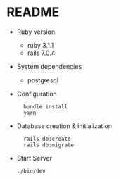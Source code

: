 # README

* Ruby version
  - ruby 3.1.1
  - rails 7.0.4

* System dependencies
  - postgresql

* Configuration
  ```
    bundle install
    yarn
  ```

* Database creation & initialization
  ```
    rails db:create
    rails db:migrate
  ```
 
* Start Server
  ```
  ./bin/dev
  ```
